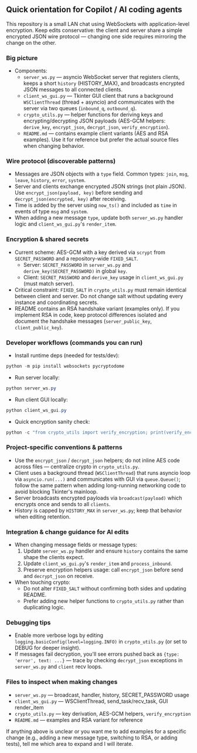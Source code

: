 ## Quick orientation for Copilot / AI coding agents

This repository is a small LAN chat using WebSockets with application-level encryption.
Keep edits conservative: the client and server share a simple encrypted JSON wire protocol — changing one side requires mirroring the change on the other.

### Big picture
- Components:
  - `server_ws.py` — asyncio WebSocket server that registers clients, keeps a short `history` (HISTORY_MAX), and broadcasts encrypted JSON messages to all connected clients.
  - `client_ws_gui.py` — Tkinter GUI client that runs a background `WSClientThread` (thread + asyncio) and communicates with the server via two queues (`inbound_q`, `outbound_q`).
  - `crypto_utils.py` — helper functions for deriving keys and encrypting/decrypting JSON payloads (AES-GCM helpers: `derive_key`, `encrypt_json`, `decrypt_json`, `verify_encryption`).
  - `README.md` — contains example client variants (AES and RSA examples). Use it for reference but prefer the actual source files when changing behavior.

### Wire protocol (discoverable patterns)
- Messages are JSON objects with a `type` field. Common types: `join`, `msg`, `leave`, `history`, `error`, `system`.
- Server and clients exchange encrypted JSON strings (not plain JSON). Use `encrypt_json(payload, key)` before sending and `decrypt_json(encrypted, key)` after receiving.
- Time is added by the server using `now_ts()` and included as `time` in events of type `msg` and `system`.
- When adding a new message `type`, update both `server_ws.py` handler logic and `client_ws_gui.py`'s `render_item`.

### Encryption & shared secrets
- Current scheme: AES-GCM with a key derived via `scrypt` from `SECRET_PASSWORD` and a repository-wide `FIXED_SALT`.
  - Server: `SECRET_PASSWORD` in `server_ws.py` and `derive_key(SECRET_PASSWORD)` in global `key`.
  - Client: `SECRET_PASSWORD` and `derive_key` usage in `client_ws_gui.py` (must match server).
- Critical constraint: `FIXED_SALT` in `crypto_utils.py` must remain identical between client and server. Do not change salt without updating every instance and coordinating secrets.
- README contains an RSA handshake variant (examples only). If you implement RSA in code, keep protocol differences isolated and document the handshake messages (`server_public_key`, `client_public_key`).

### Developer workflows (commands you can run)
- Install runtime deps (needed for tests/dev):

```powershell
python -m pip install websockets pycryptodome
```

- Run server locally:

```powershell
python server_ws.py
```

- Run client GUI locally:

```powershell
python client_ws_gui.py
```

- Quick encryption sanity check:

```powershell
python -c "from crypto_utils import verify_encryption; print(verify_encryption('mi-clave-secreta-chat-lan-2024'))"
```

### Project-specific conventions & patterns
- Use the `encrypt_json` / `decrypt_json` helpers; do not inline AES code across files — centralize crypto in `crypto_utils.py`.
- Client uses a background thread (`WSClientThread`) that runs asyncio loop via `asyncio.run(...)` and communicates with GUI via `queue.Queue()`; follow the same pattern when adding long-running networking code to avoid blocking Tkinter's mainloop.
- Server broadcasts encrypted payloads via `broadcast(payload)` which encrypts once and sends to all `clients`.
- History is capped by `HISTORY_MAX` in `server_ws.py`; keep that behavior when editing retention.

### Integration & change guidance for AI edits
- When changing message fields or message types:
  1. Update `server_ws.py` handler and ensure `history` contains the same shape the clients expect.
  2. Update `client_ws_gui.py`'s `render_item` and `process_inbound`.
  3. Preserve encryption helpers usage: call `encrypt_json` before send and `decrypt_json` on receive.
- When touching crypto:
  - Do not alter `FIXED_SALT` without confirming both sides and updating README.
  - Prefer adding new helper functions to `crypto_utils.py` rather than duplicating logic.

### Debugging tips
- Enable more verbose logs by editing `logging.basicConfig(level=logging.INFO)` in `crypto_utils.py` (or set to DEBUG for deeper insight).
- If messages fail decryption, you'll see errors pushed back as `{type: 'error', text: ...}` — trace by checking `decrypt_json` exceptions in `server_ws.py` and `client` recv loops.

### Files to inspect when making changes
- `server_ws.py` — broadcast, handler, history, SECRET_PASSWORD usage
- `client_ws_gui.py` — WSClientThread, send_task/recv_task, GUI render_item
- `crypto_utils.py` — key derivation, AES-GCM helpers, `verify_encryption`
- `README.md` — examples and RSA variant for reference

If anything above is unclear or you want me to add examples for a specific change (e.g., adding a new message type, switching to RSA, or adding tests), tell me which area to expand and I will iterate.
